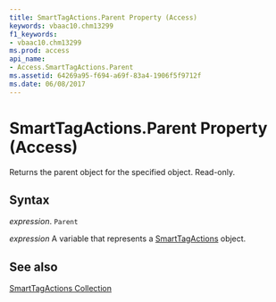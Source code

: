 ```yaml
---
title: SmartTagActions.Parent Property (Access)
keywords: vbaac10.chm13299
f1_keywords:
- vbaac10.chm13299
ms.prod: access
api_name:
- Access.SmartTagActions.Parent
ms.assetid: 64269a95-f694-a69f-83a4-1906f5f9712f
ms.date: 06/08/2017
---
```



# SmartTagActions.Parent Property (Access)

Returns the parent object for the specified object. Read-only.


## Syntax

 _expression_. `Parent`

 _expression_ A variable that represents a [SmartTagActions](./Access.SmartTagActions.md) object.


## See also


[SmartTagActions Collection](Access.SmartTagActions.md)

